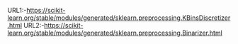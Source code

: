 URL1:-https://scikit-learn.org/stable/modules/generated/sklearn.preprocessing.KBinsDiscretizer.html
URL2:-https://scikit-learn.org/stable/modules/generated/sklearn.preprocessing.Binarizer.html
